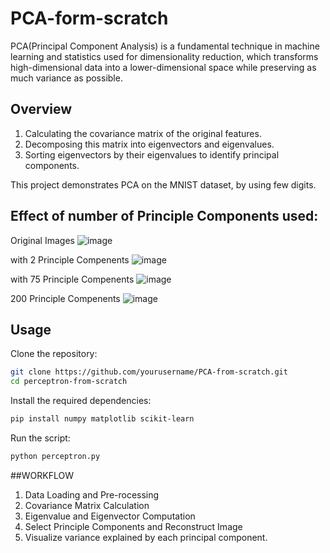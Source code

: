 # PCA-form-scratch
PCA(Principal Component Analysis) is a fundamental technique in machine learning and statistics used for dimensionality reduction, which transforms high-dimensional data into a lower-dimensional space while preserving as much variance as possible.

## Overview
1. Calculating the covariance matrix of the original features.
2. Decomposing this matrix into eigenvectors and eigenvalues.
3. Sorting eigenvectors by their eigenvalues to identify principal components.

This project demonstrates PCA on the MNIST dataset, by using few digits.

## Effect of number of Principle Components used:
Original Images
![image](https://github.com/user-attachments/assets/748add84-be3e-4650-bb07-25c933201d00)

with 2 Principle Compenents
![image](https://github.com/user-attachments/assets/c7e52355-4f67-4be6-8369-6ced227858f6)

with 75 Principle Compenents
![image](https://github.com/user-attachments/assets/096428b4-9173-431f-89da-648f361858c9)

200 Principle Compenents
![image](https://github.com/user-attachments/assets/05a4b188-a58a-4cb3-96a5-dada9102fb2b)


## Usage

Clone the repository:
```bash
git clone https://github.com/yourusername/PCA-from-scratch.git
cd perceptron-from-scratch
```

Install the required dependencies:
```bash
pip install numpy matplotlib scikit-learn
```

Run the script:
```bash
python perceptron.py
```

##WORKFLOW
1. Data Loading and Pre-rocessing
2. Covariance Matrix Calculation
3. Eigenvalue and Eigenvector Computation
4. Select Principle Components and Reconstruct Image
5. Visualize variance explained by each principal component.
